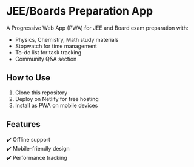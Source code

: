 # JEE/Boards Preparation App

A Progressive Web App (PWA) for JEE and Board exam preparation with:
- Physics, Chemistry, Math study materials
- Stopwatch for time management
- To-do list for task tracking
- Community Q&A section

## How to Use
1. Clone this repository
2. Deploy on Netlify for free hosting
3. Install as PWA on mobile devices

## Features
✔️ Offline support  
✔️ Mobile-friendly design  
✔️ Performance tracking  
